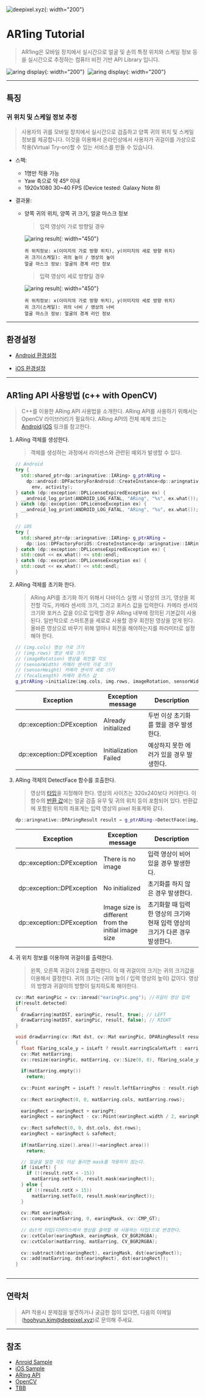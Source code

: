 ![deepixel.xyz](./img/Deepixel_logo.PNG){: width="200"}

# AR1ing Tutorial

>AR1ing은 모바일 장치에서 실시간으로 얼굴 및 손의 특정 위치와 스케일 정보 등을 실시간으로 추정하는 컴퓨터 비전 기반 API Library 입니다.  

![aring display](./img/face(earring).png){: width="200"}&nbsp;&nbsp;![aring display](./img/hand(ring_band).png){: width="200"}

***

## 특징

### 귀 위치 및 스케일 정보 추정

> 사용자의 귀를 모바일 장치에서 실시간으로 검출하고 양쪽 귀의 위치 및 스케일 정보를 제공합니다. 이것을 이용해서 온라인상에서 사용자가 귀걸이를 가상으로 착용(Virtual Try-on)할 수 있는 서비스를 만들 수 있습니다.

- 스팩:
  - 1명만 적용 가능
  - Yaw 축으로 약 45º 이내
  - 1920x1080 30~40 FPS (Device tested: Galaxy Note 8)

- 결과물:
  - 양쪽 귀의 위치, 양쪽 귀 크기, 얼굴 마스크 정보
  
    > 입력 영상이 가로 방향일 경우

    ![aring result](./img/ARing_result1.png){: width="450"}
    ```text
    귀 위치정보: x(이미지의 가로 방향 위치), y(이미지의 세로 방향 위치)
    귀 크기(스케일): 귀의 높이 / 영상의 높이
    얼굴 마스크 정보: 얼굴의 경계 라인 정보
    ```  

    > 입력 영상이 세로 방향일 경우

    ![aring result](./img/ARing_result2.png){: width="450"}
    ```text
    귀 위치정보: x(이미지의 가로 방향 위치), y(이미지의 세로 방향 위치)
    귀 크기(스케일): 귀의 너비 / 영상의 너비
    얼굴 마스크 정보: 얼굴의 경계 라인 정보
    ```  

***

## 환경설정

- [Android 환경설정][android]

- [iOS 환경설정][ios]

***

## AR1ing API 사용방법 (c++ with OpenCV)

>C++를 이용한 ARing API 사용법을 소개한다. ARing API를 사용하기 위해서는 OpenCV 라이브러리가 필요하다.
ARing API의 전체 예제 코드는 [Android][andoid_sample]/[iOS][ios_sample] 링크를 참고한다.

1. ARing 객체를 생성한다.
    > 객체를 생성하는 과정에서 라이센스와 관련된 예외가 발생할 수 있다.  

    ```c++
    // Android
    try {
      std::shared_ptr<dp::aringnative::IARing> g_ptrARing =
        dp::android::DPFactoryForAndroid::CreateInstance<dp::aringnative::IARing>(
          env, activity);
    } catch (dp::exception::DPLicenseExpiredException ex) {
      __android_log_print(ANDROID_LOG_FATAL, "ARing", "%s", ex.what());
    } catch (dp::exception::DPLicenseException ex) {
      __android_log_print(ANDROID_LOG_FATAL, "ARing", "%s", ex.what());
    }
    ```
    ```c++
    // iOS
    try {
      std::shared_ptr<dp::aringnative::IARing> g_ptrARing =
        dp::ios::DPFactoryForiOS::CreateInstance<dp::aringnative::IARing>();
    } catch (dp::exception::DPLicenseExpiredException ex) {
      std::cout << ex.what() << std::endl;
    } catch (dp::exception::DPLicenseException ex) {
      std::cout << ex.what() << std::endl;
    }
    ```

2. ARing 객체를 초기화 한다.
    > ARing API를 초기화 하기 위해서 다바이스 실행 시 영상의 크기, 영상을 회전할 각도, 카메라 센서의 크기, 그리고 포커스 값을 입력한다. 카메라 센서의 크기와 포커스 값을 0으로 입력할 경우 ARing 내부에 정의된 기본값이 사용된다. 일반적으로 스마트폰을 세로로 사용할 경우 회전된 영상을 얻게 된다. 올바른 영상으로 바꾸기 위해 얼마나 회전을 해야하는지를 파라미터로 설정해야 한다.

    ```c++
    // (img.cols) 영상 가로 크기
    // (img.rows) 영상 세로 크기
    // (imageRotation) 영상을 회전할 각도
    // (sensorWidth) 카메라 센서의 가로 크기
    // (sensorHeight) 카메라 센서의 세로 크기
    // (focalLength) 카메라 포커스 값
    g_ptrARing->initialize(img.cols, img.rows, imageRotation, sensorWidth, sensorHeight, focalLength);
    ```

    |Exception|Exception message|Description|
    |-|-|-|
    |dp::exception::DPException|Already initialized|두번 이상 초기화를 했을 경우 발생한다.|
    |dp::exception::DPException|Initialization Failed|예상하지 못한 에러가 있을 경우 발생한다.|

3. ARing 객체의 DetectFace 함수를 호출한다.
   > 영상의 [타입][image_type]을 지정해야 한다. 영상의 사이즈는 320x240보다 커야한다. 이 함수의 [반환 값][result]에는 얼굴 검출 유무 및 귀의 위치 등이 포함되어 있다. 반환값에 포함된 위치의 좌표계는 입력 영상의 pixel 좌표계와 같다.

    ```c++
    dp::aringnative::DPAringResult result = g_ptrARing->DetectFace(img, imageType);
    ```

    |Exception|Exception message|Description|
    |-|-|-|
    |dp::exception::DPException|There is no image|입력 영상이 비어있을 경우 발생한다.|
    |dp::exception::DPException|No initialized|초기화를 하지 않은 경우 발생한다.|
    |dp::exception::DPException|Image size is different from the initial image size|초기화할 때 입력한 영상의 크기와 현재 입력 영상의 크기가 다른 경우 발생한다.|

4. 귀 위치 정보를 이용하여 귀걸이를 출력한다.
    >왼쪽, 오른쪽 귀걸이 2개를 출력한다. 이 때 귀걸이의 크기는 귀의 크기값을 이용해서 결정한다. 귀의 크기는 (귀의 높이 / 입력 영상의 높이) 값이다. 영상의 방향과 귀걸이의 방향이 일치하도록 해야한다.

    ```c++
    cv::Mat earingPic = cv::imread("earingPic.png"); //귀걸이 영상 입력
    if(result.detected)
    {
      drawEarring(matDST, earingPic, result, true); // LEFT
      drawEarring(matDST, earingPic, result, false); // RIGHT
    }
    ```

    ```c++
    void drawEarring(cv::Mat dst, cv::Mat earingPic, DPARingResult result, bool isLeft)
    {
      float fEaring_scale_y = isLeft ? result.earringScaleYLeft : earringScaleYRight;
      cv::Mat matEarring;
      cv::resize(earingPic, matEarring, cv::Size(0, 0), fEaring_scale_y, fEaring_scale_y);
  
      if(matEarring.empty())
        return;
  
      cv::Point earingPt = isLeft ? result.leftEarringPos : result.rightEarringPos;
  
      cv::Rect earingRect(0, 0, matEarring.cols, matEarring.rows);
  
      earingRect = earingRect + earingPt;
      earingRect = earingRect - cv::Point(earingRect.width / 2, earingRect.width / 4);
  
      cv::Rect safeRect(0, 0, dst.cols, dst.rows);
      earingRect = earingRect & safeRect;
  
      if(matEarring.size().area()!=earingRect.area())
        return;

      // 얼굴을 일정 각도 이상 돌리면 mask를 적용하지 않는다.
      if (isLeft) {
        if (!(result.rotX < -15))
          matEarring.setTo(0, result.mask(earingRect));
      } else {
        if (!(result.rotX > 15))
          matEarring.setTo(0, result.mask(earingRect));
      }
  
      cv::Mat earingMask;
      cv::compare(matEarring, 0, earingMask, cv::CMP_GT);
  
      // dst의 타입(디바이스에서 영상을 출력할 때 사용하는 타입)으로 변경한다.
      cv::cvtColor(earingMask, earingMask, CV_BGR2RGBA);
      cv::cvtColor(matEarring, matEarring, CV_BGR2RGBA);
  
      cv::subtract(dst(earingRect), earingMask, dst(earingRect));
      cv::add(matEarring, dst(earingRect), dst(earingRect));
    }
  
    ```

***

## 연락처

>API 적용시 문제점을 발견하거나 궁금한 점이 있다면, 다음의 이메일(hoohyun.kim@deepixel.xyz)로 문의해 주세요.  

***

## 참조

- [Anroid Sample][andoid_sample]
- [iOS Sample][ios_sample]
- [ARing API][ARing_api]
- [OpenCV][opencv]
- [TBB][tbb]

[andoid_sample]: https://github.com/deepixel-dev1/deepixel-dev1.github.io/tree/master/ARing/tutorial/android/
[ios_sample]: https://github.com/deepixel-dev1/deepixel-dev1.github.io/tree/master/ARing/tutorial/ios
[opencv]: http://opencv.org/
[ARing_api]: /ARing/apis/
[result]: /ARing/apis/structdp_1_1aringnative_1_1_d_p_a_ring_result.html
[image_type]: /ARing/apis/namespacemembers_enum.html
[tbb]: https://www.threadingbuildingblocks.org/
[android]: android.md
[iOS]: ios.md
[license]: /License/README.md
